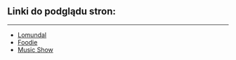 <h2>Linki do podglądu stron:</h2>

___

- [Lomundal](https://marlily.github.io/lomundal/src/)
- [Foodie](https://marlily.github.io/foodie/)
- [Music Show](marlily.github.io/music-show/)
